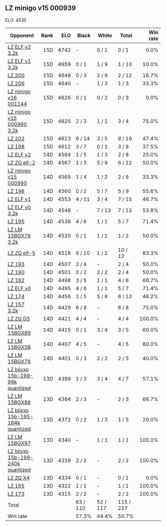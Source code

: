 ## LZ minigo v15 000939 ##

ELO: 4535

Opponent | Rank | ELO | Black | White | Total | Win rate
---------|-----:|----:|-------|-------|-------|-------:
[LZ ELF v2 3.2k](LZ%20ELF%20v2%203.2k.md) | 15D | 4742 | - | 0 / 1 | 0 / 1 | 0.0%
[LZ ELF v1 3.2k](LZ%20ELF%20v1%203.2k.md) | 15D | 4659 | 0 / 1 | 1 / 9 | 1 / 10 | 10.0%
[LZ 200](LZ%20200.md) | 15D | 4648 | 0 / 3 | 2 / 9 | 2 / 12 | 16.7%
[LZ 206](LZ%20206.md) | 15D | 4640 | - | 1 / 3 | 1 / 3 | 33.3%
[LZ minigo v16 001144](LZ%20minigo%20v16%20001144.md) | 15D | 4626 | 0 / 1 | 0 / 2 | 0 / 3 | 0.0%
[LZ minigo v15 000990 3.2k](LZ%20minigo%20v15%20000990%203.2k.md) | 15D | 4625 | 2 / 3 | 1 / 1 | 3 / 4 | 75.0%
[LZ 202](LZ%20202.md) | 15D | 4623 | 6 / 14 | 3 / 5 | 9 / 19 | 47.4%
[LZ 198](LZ%20198.md) | 15D | 4612 | 3 / 7 | 0 / 1 | 3 / 8 | 37.5%
[LZ ELF v2](LZ%20ELF%20v2.md) | 14D | 4584 | 1 / 5 | 1 / 3 | 2 / 8 | 25.0%
[LZ ZQ elf-2](LZ%20ZQ%20elf-2.md) | 14D | 4567 | 1 / 3 | 5 / 9 | 6 / 12 | 50.0%
[LZ minigo v15 000990](LZ%20minigo%20v15%20000990.md) | 14D | 4565 | 1 / 4 | 1 / 2 | 2 / 6 | 33.3%
[LZ 196](LZ%20196.md) | 14D | 4560 | 0 / 2 | 5 / 7 | 5 / 9 | 55.6%
[LZ ELF v1](LZ%20ELF%20v1.md) | 14D | 4553 | 4 / 11 | 3 / 4 | 7 / 15 | 46.7%
[LZ ELF v0 3.2k](LZ%20ELF%20v0%203.2k.md) | 14D | 4548 | - | 7 / 13 | 7 / 13 | 53.8%
[LZ 195](LZ%20195.md) | 14D | 4538 | 4 / 6 | 1 / 1 | 5 / 7 | 71.4%
[LZ LM 15BGX78 3.2k](LZ%20LM%2015BGX78%203.2k.md) | 14D | 4520 | 0 / 1 | 1 / 1 | 1 / 2 | 50.0%
[LZ ZQ elf-5](LZ%20ZQ%20elf-5.md) | 14D | 4518 | 9 / 10 | 1 / 2 | 10 / 12 | 83.3%
[LZ 193](LZ%20193.md) | 14D | 4507 | 2 / 4 | - | 2 / 4 | 50.0%
[LZ 190](LZ%20190.md) | 14D | 4501 | 0 / 2 | 2 / 2 | 2 / 4 | 50.0%
[LZ 182](LZ%20182.md) | 14D | 4498 | 3 / 5 | 1 / 1 | 4 / 6 | 66.7%
[LZ ELF v0](LZ%20ELF%20v0.md) | 14D | 4495 | 4 / 6 | 1 / 1 | 5 / 7 | 71.4%
[LZ 174](LZ%20174.md) | 14D | 4456 | 1 / 5 | 5 / 8 | 6 / 13 | 46.2%
[LZ 157 3.2k](LZ%20157%203.2k.md) | 14D | 4429 | 6 / 8 | - | 6 / 8 | 75.0%
[LZ ZQ G5](LZ%20ZQ%20G5.md) | 14D | 4421 | 4 / 4 | - | 4 / 4 | 100.0%
[LZ LM 15BGX89](LZ%20LM%2015BGX89.md) | 14D | 4415 | 0 / 1 | 3 / 4 | 3 / 5 | 60.0%
[LZ LM 15BGX5B](LZ%20LM%2015BGX5B.md) | 14D | 4407 | 4 / 5 | - | 4 / 5 | 80.0%
[LZ LM 15BGX78](LZ%20LM%2015BGX78.md) | 14D | 4401 | 0 / 3 | 2 / 2 | 2 / 5 | 40.0%
[LZ bjiyxo 15b-199-96k quantized](LZ%20bjiyxo%2015b-199-96k%20quantized.md) | 13D | 4399 | 1 / 3 | 3 / 4 | 4 / 7 | 57.1%
[LZ LM 15BGX88](LZ%20LM%2015BGX88.md) | 13D | 4384 | 2 / 3 | - | 2 / 3 | 66.7%
[LZ bjiyxo 15b-195-184k quantized](LZ%20bjiyxo%2015b-195-184k%20quantized.md) | 13D | 4372 | 0 / 2 | 1 / 3 | 1 / 5 | 20.0%
[LZ LM 15BGX97](LZ%20LM%2015BGX97.md) | 13D | 4340 | - | 1 / 1 | 1 / 1 | 100.0%
[LZ bjiyxo 15b-199-240k quantized](LZ%20bjiyxo%2015b-199-240k%20quantized.md) | 13D | 4339 | 2 / 2 | - | 2 / 2 | 100.0%
[LZ ZQ X4](LZ%20ZQ%20X4.md) | 13D | 4334 | 0 / 1 | - | 0 / 1 | 0.0%
[LZ 165](LZ%20165.md) | 13D | 4322 | 1 / 1 | - | 1 / 1 | 100.0%
[LZ 173](LZ%20173.md) | 13D | 4315 | 2 / 2 | - | 2 / 2 | 100.0%
Total | | | 63 / 110 | 52 / 117 | 115 / 227 | 
Win rate| | | 57.3% | 44.4% | 50.7% | 
